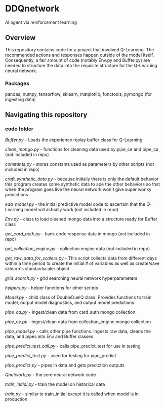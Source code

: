 # DDQnetwork
AI agent via reinforcement learning

## Overview
This repository contains code for a project that involved Q-Learning. The recommended actions and responses happen outside of the model itself. Consequently, a fair amount of code (notably Env.py and Buffer.py) are needed to structure the data into the requisite structure for the Q-Learning neural network.

### Packages
pandas, numpy, tensorflow, sklearn, matplotlib, functools, pymongo (for ingesting data)

## Navigating this repository
### code folder
*Buffer.py* - Loads the experience replay buffer class for Q-Learning

*clean_mongo.py* - functions for cleaning data used by pipe_ce and pipe_ca (not included in repo)

*constants.py* - stores constants used as parameters by other scripts (not included in repo)

*craft_synthetic_data.py* - because initially there is only the default behavior this program creates some synthetic data to ape the other behaviors so that when the program goes live the neural network won't give super wonky predictions

*eda_model.py* - the initial predictive model code to ascertain that the Q-Learning model will actually work (not included in repo)

*Env.py* - class to load cleaned mongo data into a structure ready for Buffer class

*get_card_auth.py* - bank code response data in mongo (not included in repo)

*get_collection_engine.py* - collection engine data (not included in repo)

*get_raw_data_for_scalers.py* - This script collects data from different days within a time period to create the initial # of variables as well as create/save sklearn's 
standardscaler object

*grid_search.py* - grid searching neural network hyperparameters

*helpers.py* - helper functions for other scripts

*Model.py* - child class of DoubleDuelQ class. Provides functions to train model, output model diagnostics, and output model predictions

*pipe_ca.py* - ingest/clean data from card_auth mongo collection

*pipe_ce.py* - ingest/clean data from collection_engine mongo collection

*pipe_model.py* - calls other pipe functions. Ingests raw data, cleans the data, and pipes into Env and Buffer classes

*pipe_predict_test_call.py* - calls pipe_predict_test for use in testing

*pipe_predict_test.py* - used for testing for pipe_predict

*pipe_predict.py* - pipes in data and gets prediction outputs

*Qnetwork.py* - the core neural network code

*train_initial.py* - train the model on historical data

*train.py* - similar to train_initial except it is called when model is in production
